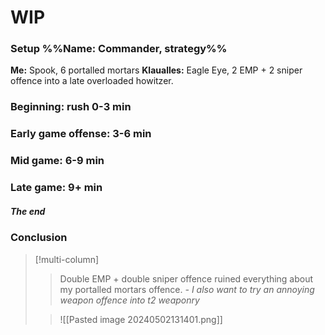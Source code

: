# WIP
### Setup %%Name: Commander, strategy%%
**Me:** Spook, 6 portalled mortars
**Klaualles:** Eagle Eye, 2 EMP + 2 sniper offence into a late overloaded howitzer.
### Beginning: rush 0-3 min
### Early game offense: 3-6 min
### Mid game: 6-9 min 
### Late game: 9+ min
##### The end
### Conclusion
>[!multi-column]
>>Double EMP + double sniper offence ruined everything about my portalled mortars offence.
>>*- I also want to try an annoying weapon offence into t2 weaponry*
>
>>![[Pasted image 20240502131401.png]]